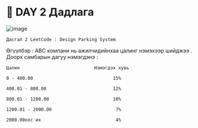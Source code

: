 # 📌 DAY 2 Дадлага
![image](https://github.com/user-attachments/assets/f3463bd8-ae3b-4059-8f07-4eaec18ae1f6)

    Дасгал 2 LeetCode : Design Parking System 
  Өгүүлбэр : ABC компани нь ажилчидийнхаа цалинг нэмэхээр шийджээ . Доорх самбарын дагуу нэмэгдэнэ :
  
    Цалин                            Нэмэгдэх хувь         
   
    0 - 400.00                              15%

    400.01 - 800.00                         12%

    800.01 - 1200.00                        10%

    1200.01 - 2000.00                        7%

    2000.00ooc их                            4%



